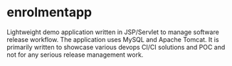 # enrolmentapp
Lightweight demo application written in JSP/Servlet to manage software release workflow. The application uses MySQL and Apache Tomcat. It is primarily written to showcase various devops CI/CI solutions and POC and not for any serious release management work.
